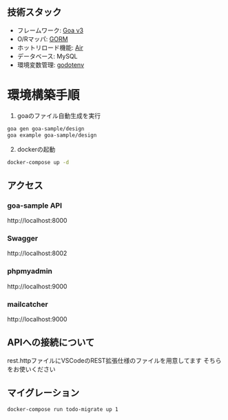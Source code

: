 ## 技術スタック
- フレームワーク: [Goa v3](https://goa.design/)
- O/Rマッパ: [GORM](https://gorm.io/ja_JP/)
- ホットリロード機能: [Air](https://github.com/cosmtrek/air)
- データベース: MySQL
- 環境変数管理: [godotenv](https://github.com/joho/godotenv)

# 環境構築手順
1. goaのファイル自動生成を実行
```bash
goa gen goa-sample/design
goa example goa-sample/design
```

2. dockerの起動
```bash
docker-compose up -d
```

## アクセス
### goa-sample API
http://localhost:8000

### Swagger
http://localhost:8002

### phpmyadmin
http://localhost:9000

### mailcatcher
http://localhost:9000

## APIへの接続について
rest.httpファイルにVSCodeのREST拡張仕様のファイルを用意してます
そちらをお使いください

## マイグレーション
```
docker-compose run todo-migrate up 1
```